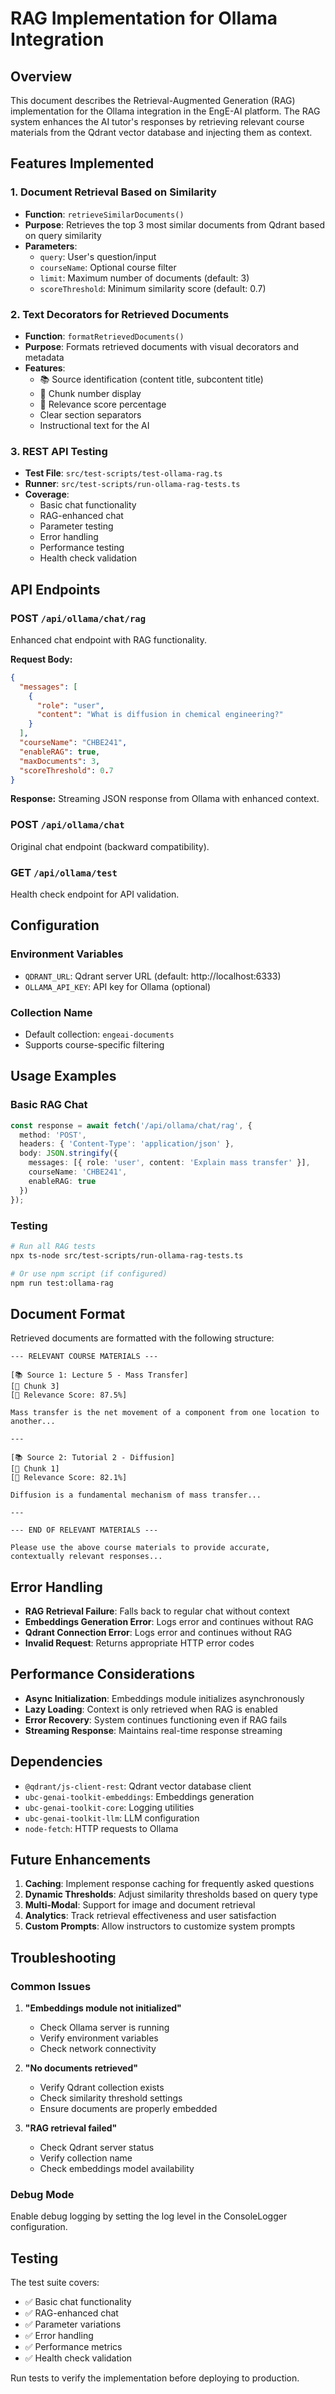 # RAG Implementation for Ollama Integration

## Overview

This document describes the Retrieval-Augmented Generation (RAG) implementation for the Ollama integration in the EngE-AI platform. The RAG system enhances the AI tutor's responses by retrieving relevant course materials from the Qdrant vector database and injecting them as context.

## Features Implemented

### 1. Document Retrieval Based on Similarity
- **Function**: `retrieveSimilarDocuments()`
- **Purpose**: Retrieves the top 3 most similar documents from Qdrant based on query similarity
- **Parameters**:
  - `query`: User's question/input
  - `courseName`: Optional course filter
  - `limit`: Maximum number of documents (default: 3)
  - `scoreThreshold`: Minimum similarity score (default: 0.7)

### 2. Text Decorators for Retrieved Documents
- **Function**: `formatRetrievedDocuments()`
- **Purpose**: Formats retrieved documents with visual decorators and metadata
- **Features**:
  - 📚 Source identification (content title, subcontent title)
  - 📄 Chunk number display
  - 🎯 Relevance score percentage
  - Clear section separators
  - Instructional text for the AI

### 3. REST API Testing
- **Test File**: `src/test-scripts/test-ollama-rag.ts`
- **Runner**: `src/test-scripts/run-ollama-rag-tests.ts`
- **Coverage**:
  - Basic chat functionality
  - RAG-enhanced chat
  - Parameter testing
  - Error handling
  - Performance testing
  - Health check validation

## API Endpoints

### POST `/api/ollama/chat/rag`
Enhanced chat endpoint with RAG functionality.

**Request Body:**
```json
{
  "messages": [
    {
      "role": "user",
      "content": "What is diffusion in chemical engineering?"
    }
  ],
  "courseName": "CHBE241",
  "enableRAG": true,
  "maxDocuments": 3,
  "scoreThreshold": 0.7
}
```

**Response:** Streaming JSON response from Ollama with enhanced context.

### POST `/api/ollama/chat`
Original chat endpoint (backward compatibility).

### GET `/api/ollama/test`
Health check endpoint for API validation.

## Configuration

### Environment Variables
- `QDRANT_URL`: Qdrant server URL (default: http://localhost:6333)
- `OLLAMA_API_KEY`: API key for Ollama (optional)

### Collection Name
- Default collection: `engeai-documents`
- Supports course-specific filtering

## Usage Examples

### Basic RAG Chat
```typescript
const response = await fetch('/api/ollama/chat/rag', {
  method: 'POST',
  headers: { 'Content-Type': 'application/json' },
  body: JSON.stringify({
    messages: [{ role: 'user', content: 'Explain mass transfer' }],
    courseName: 'CHBE241',
    enableRAG: true
  })
});
```

### Testing
```bash
# Run all RAG tests
npx ts-node src/test-scripts/run-ollama-rag-tests.ts

# Or use npm script (if configured)
npm run test:ollama-rag
```

## Document Format

Retrieved documents are formatted with the following structure:

```
--- RELEVANT COURSE MATERIALS ---

[📚 Source 1: Lecture 5 - Mass Transfer]
[📄 Chunk 3]
[🎯 Relevance Score: 87.5%]

Mass transfer is the net movement of a component from one location to another...

---

[📚 Source 2: Tutorial 2 - Diffusion]
[📄 Chunk 1]
[🎯 Relevance Score: 82.1%]

Diffusion is a fundamental mechanism of mass transfer...

---

--- END OF RELEVANT MATERIALS ---

Please use the above course materials to provide accurate, contextually relevant responses...
```

## Error Handling

- **RAG Retrieval Failure**: Falls back to regular chat without context
- **Embeddings Generation Error**: Logs error and continues without RAG
- **Qdrant Connection Error**: Logs error and continues without RAG
- **Invalid Request**: Returns appropriate HTTP error codes

## Performance Considerations

- **Async Initialization**: Embeddings module initializes asynchronously
- **Lazy Loading**: Context is only retrieved when RAG is enabled
- **Error Recovery**: System continues functioning even if RAG fails
- **Streaming Response**: Maintains real-time response streaming

## Dependencies

- `@qdrant/js-client-rest`: Qdrant vector database client
- `ubc-genai-toolkit-embeddings`: Embeddings generation
- `ubc-genai-toolkit-core`: Logging utilities
- `ubc-genai-toolkit-llm`: LLM configuration
- `node-fetch`: HTTP requests to Ollama

## Future Enhancements

1. **Caching**: Implement response caching for frequently asked questions
2. **Dynamic Thresholds**: Adjust similarity thresholds based on query type
3. **Multi-Modal**: Support for image and document retrieval
4. **Analytics**: Track retrieval effectiveness and user satisfaction
5. **Custom Prompts**: Allow instructors to customize system prompts

## Troubleshooting

### Common Issues

1. **"Embeddings module not initialized"**
   - Check Ollama server is running
   - Verify environment variables
   - Check network connectivity

2. **"No documents retrieved"**
   - Verify Qdrant collection exists
   - Check similarity threshold settings
   - Ensure documents are properly embedded

3. **"RAG retrieval failed"**
   - Check Qdrant server status
   - Verify collection name
   - Check embeddings model availability

### Debug Mode

Enable debug logging by setting the log level in the ConsoleLogger configuration.

## Testing

The test suite covers:
- ✅ Basic chat functionality
- ✅ RAG-enhanced chat
- ✅ Parameter variations
- ✅ Error handling
- ✅ Performance metrics
- ✅ Health check validation

Run tests to verify the implementation before deploying to production.
